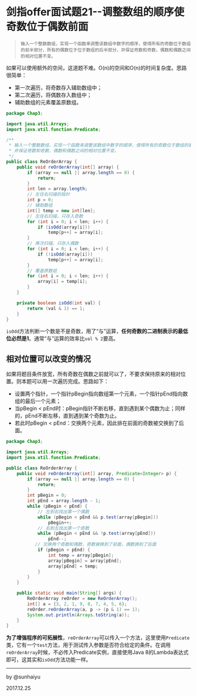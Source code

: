 # 剑指offer面试题21--调整数组的顺序使奇数位于偶数前面

> ```
> 输入一个整数数组，实现一个函数来调整该数组中数字的顺序，使得所有的奇数位于数组的前半部分，所有的偶数位于位于数组的后半部分，并保证奇数和奇数，偶数和偶数之间的相对位置不变。
> ```

如果可以使用额外的空间，这道题不难。O(n)的空间和O(n)的时间复杂度。思路很简单：

- 第一次遍历，将奇数存入辅助数组中；
- 第二次遍历，将偶数存入数组中；
- 辅助数组的元素覆盖原数组。

```java
package Chap3;

import java.util.Arrays;
import java.util.function.Predicate;

/**
 * 输入一个整数数组，实现一个函数来调整该数组中数字的顺序，使得所有的奇数位于数组的前半部分，所有的偶数位于位于数组的后半部分，
 * 并保证奇数和奇数，偶数和偶数之间的相对位置不变。
 */
public class ReOrderArray {
    public void reOrderArray(int[] array) {
        if (array == null || array.length == 0) {
            return;
        }
        int len = array.length;
        // 左往右扫描的指针
        int p = 0;
        // 辅助数组
        int[] temp = new int[len];
        // 左往右扫描，只存入奇数
        for (int i = 0; i < len; i++) {
            if (isOdd(array[i]))
                temp[p++] = array[i];
        }
        // 再次扫描，只存入偶数
        for (int i = 0; i < len; i++) {
            if (!isOdd(array[i]))
                temp[p++] = array[i];
        }
        // 覆盖原数组
        for (int i = 0; i < len; i++) {
            array[i] = temp[i];
        }
    }

    private boolean isOdd(int val) {
        return (val & 1) == 1;
    }
}

```

`isOdd`方法判断一个数是不是奇数，用了“与”运算，**任何奇数的二进制表示的最低位必然是1**。通常“与”运算的效率比`val % 2`要高。

## 相对位置可以改变的情况

如果将题目条件放宽，所有奇数在偶数之前就可以了，不要求保持原来的相对位置。则本题可以用一次遍历完成。思路如下：

- 设置两个指针，一个指针pBegin指向数组第一个元素，一个指针pEnd指向数组的最后一个元素；
- 当pBegin < pEnd时：pBegin指针不断右移，直到遇到某个偶数为止；同样的，pEnd不断左移，直到遇到某个奇数为止。
- 若此时pBegin < pEnd：交换两个元素，因此排在前面的奇数被交换到了后面。

```java
package Chap3;

import java.util.Arrays;
import java.util.function.Predicate;

public class ReOrderArray {
    public void reOrderArray(int[] array, Predicate<Integer> p) {
        if (array == null || array.length == 0) {
            return;
        }
        int pBegin = 0;
        int pEnd = array.length - 1;
        while (pBegin < pEnd) {
            // 左到右找出第一个偶数
            while (pBegin < pEnd && p.test(array[pBegin]))
                pBegin++;
            // 右到左找出第一个奇数
            while (pBegin < pEnd && !p.test(array[pEnd]))
                pEnd--;
		   // 交换两个奇数和偶数，奇数被换到了前面，偶数换到了后面
            if (pBegin < pEnd) {
                int temp = array[pBegin];
                array[pBegin] = array[pEnd];
                array[pEnd] = temp;
            }
        }
    }

    public static void main(String[] args) {
        ReOrderArray reOrder = new ReOrderArray();
        int[] a = {3, 2, 1, 9, 8, 7, 4, 5, 6};
        reOrder.reOrderArray(a, p -> (p & 1) == 1);
        System.out.println(Arrays.toString(a));
    }
}

```

**为了增强程序的可拓展性**，`reOrderArray`可以传入一个方法，这里使用`Predicate`类，它有一个`test`方法，用于测试传入参数是否符合给定的条件。在调用`reOrderArray`时候，不必传入Predicate实例，直接使用Java 8的Lambda表达式即可，这其实和`isOdd`方法功能一样。

---

by @sunhaiyu

2017.12.25
